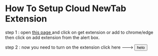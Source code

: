# How To Setup Cloud NewTab Extension

step 1 : open <a href="https://microsoftedge.microsoft.com/addons/detail/cloudglitch-newtab-search/oaoknlhpccijmifkioknndcgiegdjebc?hl=en">this page </a>and click on get extension or add to chrome/edge then click on add extension from the alert box.

step 2 : now you need to turn on the extension click here ---> <button onclick="window.open('https://microsoftedge.microsoft.com/addons/detail/cloudglitch-newtab-search/oaoknlhpccijmifkioknndcgiegdjebc?hl=en');">helo</button>
